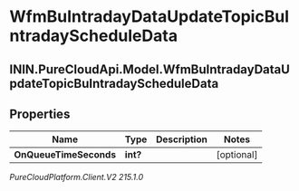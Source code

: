 # WfmBuIntradayDataUpdateTopicBuIntradayScheduleData

## ININ.PureCloudApi.Model.WfmBuIntradayDataUpdateTopicBuIntradayScheduleData

## Properties

|Name | Type | Description | Notes|
|------------ | ------------- | ------------- | -------------|
| **OnQueueTimeSeconds** | **int?** |  | [optional] |



_PureCloudPlatform.Client.V2 215.1.0_
